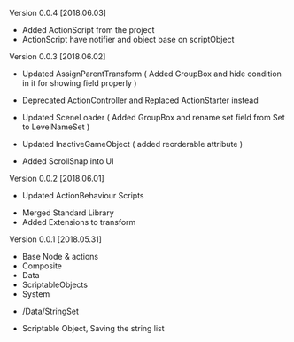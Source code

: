 Version 0.0.4 [2018.06.03]
- Added ActionScript from the project
- ActionScript have notifier and object base on scriptObject

Version 0.0.3 [2018.06.02]
- Updated AssignParentTransform ( Added GroupBox and hide condition in it  for showing field properly )
- Deprecated ActionController and Replaced ActionStarter instead
- Updated SceneLoader ( Added GroupBox and rename set field from Set to LevelNameSet )

- Updated InactiveGameObject ( added reorderable attribute )
- Added ScrollSnap into UI


Version 0.0.2 [2018.06.01]

* Updated ActionBehaviour Scripts
- Merged Standard Library
- Added Extensions to transform



Version 0.0.1 [2018.05.31]
- Base Node & actions
- Composite
- Data
- ScriptableObjects
- System

* /Data/StringSet
 - Scriptable Object, Saving the string list 